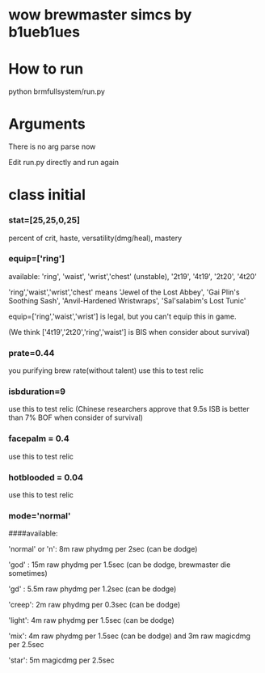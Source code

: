 # wow brewmaster simcs by b1ueb1ues

How to run
=====
python brmfullsystem/run.py

Arguments
=====
There is no arg parse now

Edit run.py directly and run again

class initial 
======
### stat=[25,25,0,25] 
percent of crit, haste, versatility(dmg/heal), mastery

### equip=['ring']  
available: 'ring', 'waist', 'wrist','chest' (unstable), '2t19', '4t19', '2t20', '4t20'

'ring','waist','wrist','chest' means 'Jewel of the Lost Abbey', 'Gai Plin's Soothing Sash', 'Anvil-Hardened Wristwraps', 'Sal'salabim's Lost Tunic'

equip=['ring','waist','wrist'] is legal, but you can't equip this in game.

(We think ['4t19','2t20','ring','waist'] is BIS when consider about survival)

### prate=0.44
you purifying brew rate(without talent)
use this to test relic 

### isbduration=9
use this to test relic (Chinese researchers approve that 9.5s ISB is better than 7% BOF when consider of survival)

### facepalm = 0.4
use this to test relic 

### hotblooded = 0.04
use this to test relic 


### mode='normal'
####available:

'normal' or 'n': 8m raw phydmg per 2sec (can be dodge)

'god' : 15m raw phydmg per 1.5sec (can be dodge, brewmaster die sometimes)

'gd' : 5.5m raw phydmg per 1.2sec (can be dodge)

'creep': 2m raw phydmg per 0.3sec (can be dodge)

'light': 4m raw phydmg per 1.5sec (can be dodge)

'mix': 4m raw phydmg per 1.5sec (can be dodge) and 3m raw magicdmg per 2.5sec

'star': 5m magicdmg per 2.5sec





